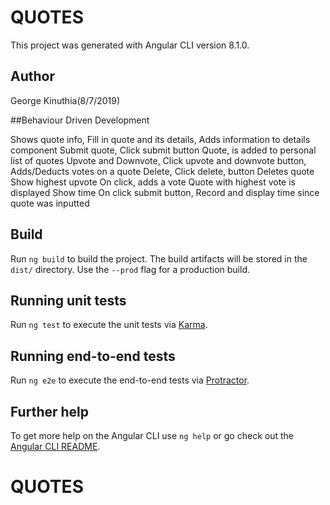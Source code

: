 # QUOTES

This project was generated with Angular CLI version 8.1.0.


## Author

George Kinuthia(8/7/2019)

##Behaviour Driven Development

Shows quote info,	Fill in quote and its details,	Adds information to details component Submit quote,	Click submit button Quote, is added to personal list of quotes Upvote and Downvote,	Click upvote and downvote button,	Adds/Deducts votes on a quote Delete,	Click delete, button	Deletes quote Show highest upvote	On click, adds a vote	Quote with highest vote is displayed Show time	On click submit button,	Record and display time since quote was inputted


## Build

Run `ng build` to build the project. The build artifacts will be stored in the `dist/` directory. Use the `--prod` flag for a production build.

## Running unit tests

Run `ng test` to execute the unit tests via [Karma](https://karma-runner.github.io).

## Running end-to-end tests

Run `ng e2e` to execute the end-to-end tests via [Protractor](http://www.protractortest.org/).

## Further help

To get more help on the Angular CLI use `ng help` or go check out the [Angular CLI README](https://github.com/angular/angular-cli/blob/master/README.md).
# QUOTES

